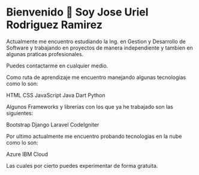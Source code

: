 # Bienvenido 👋 Soy Jose Uriel Rodriguez Ramirez

Actualmente me encuentro estudiando la Ing. en Gestion y Desarrollo de Software y trabajando en proyectos de manera independiente y tambien en algunas praticas profesionales.

Puedes contactarme en cualquier medio.


Como ruta de aprendizaje me encuentro manejando algunas tecnologias como lo son:

HTML 
CSS
JavaScript
Java
Dart
Python


Algunos Frameworks y librerias con los que ya he trabajado son las siguientes:

Bootstrap
Django
Laravel
CodeIgniter

Por ultimo actualmente me encuentro probando tecnologias en la nube como lo son:

Azure
IBM Cloud

Las cuales por cierto puedes experimentar de forma gratuita.




<!--
**Jose-beat/Jose-beat** is a ✨ _special_ ✨ repository because its `README.md` (this file) appears on your GitHub profile.

Here are some ideas to get you started:

- 🔭 I’m currently working on ...
- 🌱 I’m currently learning ...
- 👯 I’m looking to collaborate on ...
- 🤔 I’m looking for help with ...
- 💬 Ask me about ...
- 📫 How to reach me: ...
- 😄 Pronouns: ...
- ⚡ Fun fact: ...
-->
